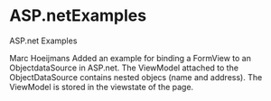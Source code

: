 ASP.netExamples
===============

ASP.net Examples

Marc Hoeijmans
Added an example for binding a FormView to an ObjectdataSource in ASP.net. 
The ViewModel attached to the ObjectDataSource contains nested objecs (name and address).
The ViewModel is stored in the viewstate of the page.

